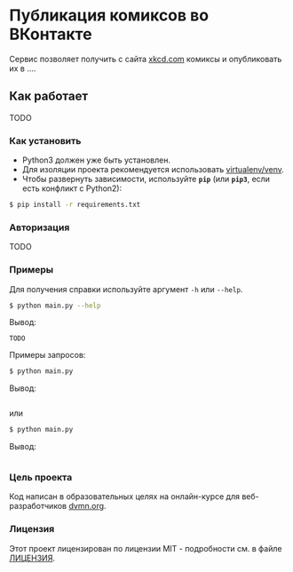 # Публикация комиксов во ВКонтакте
Сервис позволяет получить с сайта  [xkcd.com](https://xkcd.com/) комиксы и опубликовать их в .... 

## Как работает
TODO

### Как установить

* Python3 должен уже быть установлен.
* Для изоляции проекта рекомендуется использовать [virtualenv/venv](https://docs.python.org/3/library/venv.html).
* Чтобы развернуть зависимости, используйте **`pip`** (или **`pip3`**, если есть конфликт с Python2):

```bash
$ pip install -r requirements.txt
```

### Авторизация
TODO

### Примеры
Для получения справки используйте аргумент ```-h``` или ```--help```.

```bash
$ python main.py --help
```
Вывод:
```
TODO
```

Примеры запросов:
```bash
$ python main.py
```

Вывод:
```

```
или

```bash
$ python main.py 
```

Вывод:
```

```

### Цель проекта

Код написан в образовательных целях на онлайн-курсе для веб-разработчиков [dvmn.org](https://dvmn.org).

### Лицензия

Этот проект лицензирован по лицензии MIT - подробности см. в файле [ЛИЦЕНЗИЯ](LICENSE).
